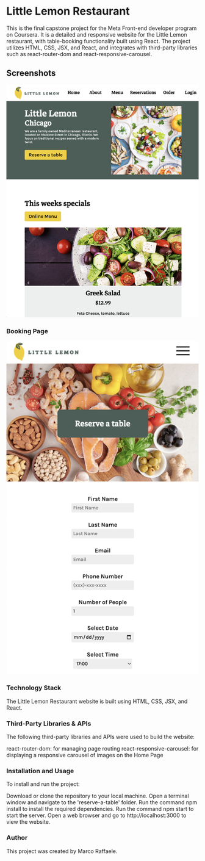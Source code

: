 # Little Lemon Restaurant
This is the final capstone project for the Meta Front-end developer program on Coursera. It is a detailed and responsive website for the Little Lemon restaurant, with table-booking functionality built using React. The project utilizes HTML, CSS, JSX, and React, and integrates with third-party libraries such as react-router-dom and react-responsive-carousel.

## Screenshots

![Screenshot](./homepage.png)

### Booking Page

![Screenshot](./reserve-a-table.png)

### Technology Stack
The Little Lemon Restaurant website is built using HTML, CSS, JSX, and React.

### Third-Party Libraries & APIs
The following third-party libraries and APIs were used to build the website:

react-router-dom: for managing page routing
react-responsive-carousel: for displaying a responsive carousel of images on the Home Page

### Installation and Usage
To install and run the project:

Download or clone the repository to your local machine.
Open a terminal window and navigate to the 'reserve-a-table' folder.
Run the command npm install to install the required dependencies.
Run the command npm start to start the server.
Open a web browser and go to http://localhost:3000 to view the website.
### Author
This project was created by Marco Raffaele.